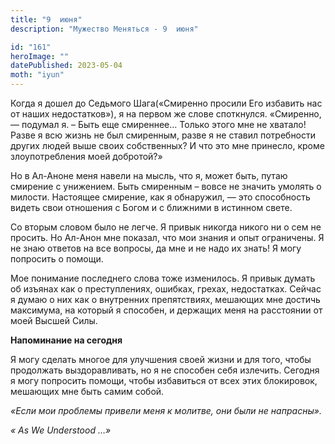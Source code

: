 ```yaml
---
title: "9  июня"
description: "Мужество Меняться - 9  июня"

id: "161"
heroImage: ""
datePublished: 2023-05-04
moth: "iyun"
---
```


Когда я дошел до Седьмого Шага(«Смиренно просили Его избавить нас от наших
недостатков»), я на первом же слове споткнулся. «Смиренно, — подумал я. – Быть
еще смиреннее… Только этого мне не хватало! Разве я всю жизнь не был
смиренным, разве я не ставил потребности других людей выше своих собственных?
И что это мне принесло, кроме злоупотребления моей добротой?»

Но в Ал-Аноне меня навели на мысль, что я, может быть, путаю смирение с
унижением. Быть смиренным – вовсе не значить умолять о милости. Настоящее
смирение, как я обнаружил, — это способность видеть свои отношения с Богом и с
ближними в истинном свете.

Со вторым словом было не легче. Я привык никогда никого ни о сем не просить.
Но Ал-Анон мне показал, что мои знания и опыт ограничены. Я не знаю ответов на
все вопросы, да мне и не надо их знать! Я могу попросить о помощи.

Мое понимание последнего слова тоже изменилось. Я привык думать об изъянах как
о преступлениях, ошибках, грехах, недостатках. Сейчас я думаю о них как о
внутренних препятствиях, мешающих мне достичь максимума, на который я
способен, и держащих меня на расстоянии от моей Высшей Силы.

**Напоминание на сегодня**

Я могу сделать многое для улучшения своей жизни и для того, чтобы продолжать
выздоравливать, но я не способен себя излечить. Сегодня я могу попросить
помощи, чтобы избавиться от всех этих блокировок, мешающих мне быть самим
собой.

_«Если мои проблемы привели меня к молитве, они были не напрасны»._

_«_ _As_ _We_ _Understood_ _…»_
